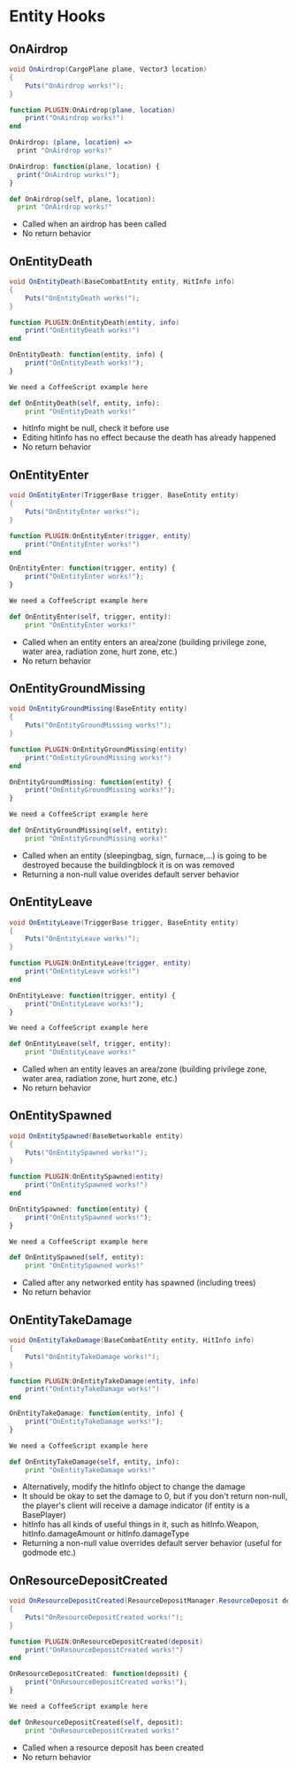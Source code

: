 # Entity Hooks

## OnAirdrop

``` csharp
void OnAirdrop(CargoPlane plane, Vector3 location)
{
    Puts("OnAirdrop works!");
}
```

``` lua
function PLUGIN:OnAirdrop(plane, location)
    print("OnAirdrop works!")
end
```

``` coffeescript
OnAirdrop: (plane, location) =>
  print "OnAirdrop works!"
```

``` javascript
OnAirdrop: function(plane, location) {
  print("OnAirdrop works!");
}
```

``` python
def OnAirdrop(self, plane, location):
  print "OnAirdrop works!"
```

 * Called when an airdrop has been called
 * No return behavior

## OnEntityDeath

``` csharp
void OnEntityDeath(BaseCombatEntity entity, HitInfo info)
{
    Puts("OnEntityDeath works!");
}
```

``` lua
function PLUGIN:OnEntityDeath(entity, info)
    print("OnEntityDeath works!")
end
```

``` javascript
OnEntityDeath: function(entity, info) {
    print("OnEntityDeath works!");
}
```

``` coffeescript
We need a CoffeeScript example here
```

``` python
def OnEntityDeath(self, entity, info):
    print "OnEntityDeath works!"
```

 * hitInfo might be null, check it before use
 * Editing hitInfo has no effect because the death has already happened
 * No return behavior

## OnEntityEnter

``` csharp
void OnEntityEnter(TriggerBase trigger, BaseEntity entity)
{
    Puts("OnEntityEnter works!");
}
```

``` lua
function PLUGIN:OnEntityEnter(trigger, entity)
    print("OnEntityEnter works!")
end
```

``` javascript
OnEntityEnter: function(trigger, entity) {
    print("OnEntityEnter works!");
}
```

``` coffeescript
We need a CoffeeScript example here
```

``` python
def OnEntityEnter(self, trigger, entity):
    print "OnEntityEnter works!"
```

 * Called when an entity enters an area/zone (building privilege zone, water area, radiation zone, hurt zone, etc.)
 * No return behavior

## OnEntityGroundMissing

``` csharp
void OnEntityGroundMissing(BaseEntity entity)
{
    Puts("OnEntityGroundMissing works!");
}
```

``` lua
function PLUGIN:OnEntityGroundMissing(entity)
    print("OnEntityGroundMissing works!")
end
```

``` javascript
OnEntityGroundMissing: function(entity) {
    print("OnEntityGroundMissing works!");
}
```

``` coffeescript
We need a CoffeeScript example here
```

``` python
def OnEntityGroundMissing(self, entity):
    print "OnEntityGroundMissing works!"
```

 * Called when an entity (sleepingbag, sign, furnace,...) is going to be destroyed because the buildingblock it is on was removed
 * Returning a non-null value overides default server behavior

## OnEntityLeave

``` csharp
void OnEntityLeave(TriggerBase trigger, BaseEntity entity)
{
    Puts("OnEntityLeave works!");
}
```

``` lua
function PLUGIN:OnEntityLeave(trigger, entity)
    print("OnEntityLeave works!")
end
```

``` javascript
OnEntityLeave: function(trigger, entity) {
    print("OnEntityLeave works!");
}
```

``` coffeescript
We need a CoffeeScript example here
```

``` python
def OnEntityLeave(self, trigger, entity):
    print "OnEntityLeave works!"
```

 * Called when an entity leaves an area/zone (building privilege zone, water area, radiation zone, hurt zone, etc.)
 * No return behavior

## OnEntitySpawned

``` csharp
void OnEntitySpawned(BaseNetworkable entity)
{
    Puts("OnEntitySpawned works!");
}
```

``` lua
function PLUGIN:OnEntitySpawned(entity)
    print("OnEntitySpawned works!")
end
```

``` javascript
OnEntitySpawned: function(entity) {
    print("OnEntitySpawned works!");
}
```

``` coffeescript
We need a CoffeeScript example here
```

``` python
def OnEntitySpawned(self, entity):
    print "OnEntitySpawned works!"
```

 * Called after any networked entity has spawned (including trees)
 * No return behavior

## OnEntityTakeDamage

``` csharp
void OnEntityTakeDamage(BaseCombatEntity entity, HitInfo info)
{
    Puts("OnEntityTakeDamage works!");
}
```

``` lua
function PLUGIN:OnEntityTakeDamage(entity, info)
    print("OnEntityTakeDamage works!")
end
```

``` javascript
OnEntityTakeDamage: function(entity, info) {
    print("OnEntityTakeDamage works!");
}
```

``` coffeescript
We need a CoffeeScript example here
```

``` python
def OnEntityTakeDamage(self, entity, info):
    print "OnEntityTakeDamage works!"
```

 * Alternatively, modify the hitInfo object to change the damage
 * It should be okay to set the damage to 0, but if you don't return non-null, the player's client will receive a damage indicator (if entity is a BasePlayer)
 * hitInfo has all kinds of useful things in it, such as hitInfo.Weapon, hitInfo.damageAmount or hitInfo.damageType
 * Returning a non-null value overrides default server behavior (useful for godmode etc.)

## OnResourceDepositCreated

``` csharp
void OnResourceDepositCreated(ResourceDepositManager.ResourceDeposit deposit)
{
    Puts("OnResourceDepositCreated works!");
}
```

``` lua
function PLUGIN:OnResourceDepositCreated(deposit)
    print("OnResourceDepositCreated works!")
end
```

``` javascript
OnResourceDepositCreated: function(deposit) {
    print("OnResourceDepositCreated works!");
}
```

``` coffeescript
We need a CoffeeScript example here
```

``` python
def OnResourceDepositCreated(self, deposit):
    print "OnResourceDepositCreated works!"
```

 * Called when a resource deposit has been created
 * No return behavior
